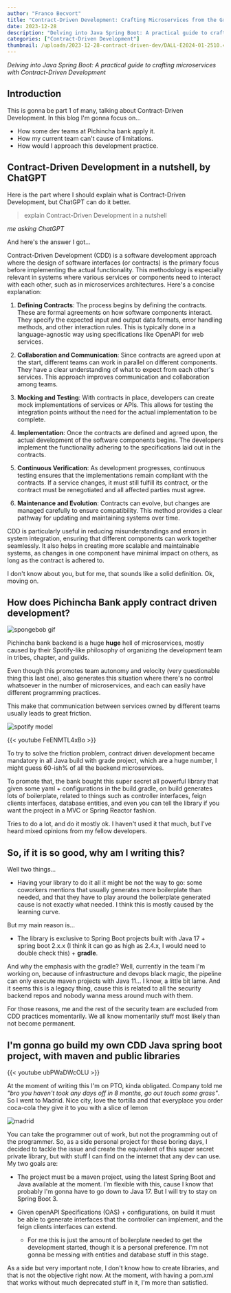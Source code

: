 ```yaml
---
author: "Franco Becvort"
title: "Contract-Driven Development: Crafting Microservices from the Ground Up"
date: 2023-12-28
description: "Delving into Java Spring Boot: A practical guide to crafting microservices with Contract-Driven Development"
categories: ["Contract-Driven Development"]
thumbnail: /uploads/2023-12-28-contract-driven-dev/DALL·E2024-01-2510.41.32.png
---
```


_Delving into Java Spring Boot: A practical guide to crafting microservices with Contract-Driven Development_

## Introduction

This is gonna be part 1 of many, talking about Contract-Driven Development. In this blog I'm gonna focus on...

- How some dev teams at Pichincha bank apply it.
- How my current team can't cause of limitations.
- How would I approach this development practice.

## Contract-Driven Development in a nutshell, by ChatGPT

Here is the part where I should explain what is Contract-Driven Development, but ChatGPT can do it better.

> explain Contract-Driven Development in a nutshell

_me asking ChatGPT_

And here's the answer I got...

Contract-Driven Development (CDD) is a software development approach where the design of software interfaces (or contracts) is the primary focus before implementing the actual functionality. This methodology is especially relevant in systems where various services or components need to interact with each other, such as in microservices architectures. Here's a concise explanation:

1. **Defining Contracts**: The process begins by defining the contracts. These are formal agreements on how software components interact. They specify the expected input and output data formats, error handling methods, and other interaction rules. This is typically done in a language-agnostic way using specifications like OpenAPI for web services.

2. **Collaboration and Communication**: Since contracts are agreed upon at the start, different teams can work in parallel on different components. They have a clear understanding of what to expect from each other's services. This approach improves communication and collaboration among teams.

3. **Mocking and Testing**: With contracts in place, developers can create mock implementations of services or APIs. This allows for testing the integration points without the need for the actual implementation to be complete.

4. **Implementation**: Once the contracts are defined and agreed upon, the actual development of the software components begins. The developers implement the functionality adhering to the specifications laid out in the contracts.

5. **Continuous Verification**: As development progresses, continuous testing ensures that the implementations remain compliant with the contracts. If a service changes, it must still fulfill its contract, or the contract must be renegotiated and all affected parties must agree.

6. **Maintenance and Evolution**: Contracts can evolve, but changes are managed carefully to ensure compatibility. This method provides a clear pathway for updating and maintaining systems over time.

CDD is particularly useful in reducing misunderstandings and errors in system integration, ensuring that different components can work together seamlessly. It also helps in creating more scalable and maintainable systems, as changes in one component have minimal impact on others, as long as the contract is adhered to.

I don't know about you, but for me, that sounds like a solid definition. Ok, moving on.

## How does Pichincha Bank apply contract driven development?

![spongebob gif](/uploads/2023-12-28-contract-driven-dev/spongebob.gif)

Pichincha bank backend is a huge **huge** hell of microservices, mostly caused by their Spotify-like philosophy of organizing the development team in tribes, chapter, and guilds.

Even though this promotes team autonomy and velocity (very questionable thing this last one), also generates this situation where there's no control whatsoever in the number of microservices, and each can easily have different programming practices.

This make that communication between services owned by different teams usually leads to great friction.

![spotify model](/uploads/2023-12-28-contract-driven-dev/spotifymodel.png)

{{< youtube FeENMTL4xBo >}}

To try to solve the friction problem, contract driven development became mandatory in all Java build with grade project, which are a huge number, I might guess 60-ish% of all the backend microservices.

To promote that, the bank bought this super secret all powerful library that given some yaml + configurations in the build.gradle, on build generates lots of boilerplate, related to things such as controller interfaces, feign clients interfaces, database entities, and even you can tell the library if you want the project in a MVC or Spring Reactor fashion.

Tries to do a lot, and do it mostly ok. I haven't used it that much, but I've heard mixed opinions from my fellow developers.

## So, if it is so good, why am I writing this?

Well two things...

- Having your library to do it all it might be not the way to go: some coworkers mentions that usually generates more boilerplate than needed, and that they have to play around the boilerplate generated cause is not exactly what needed. I think this is mostly caused by the learning curve.

But my main reason is...

- The library is exclusive to Spring Boot projects built with Java 17 + spring boot 2.x.x (I think it can go as high as 2.4.x, I would need to double check this) + **gradle**.

And why the emphasis with the gradle? Well, currently in the team I'm working on, because of infrastructure and devops black magic, the pipeline can only execute maven projects with Java 11... I know, a little bit lame. And it seems this is a legacy thing, cause this is related to all the security backend repos and nobody wanna mess around much with them.

For those reasons, me and the rest of the security team are excluded from CDD practices momentarily. We all know momentarily stuff most likely than not become permanent.

## I'm gonna go build my own CDD Java spring boot project, with maven and public libraries

{{< youtube ubPWaDWcOLU >}}

At the moment of writing this I'm on PTO, kinda obligated. Company told me _"bro you haven't took any days off in 8 months, go out touch some grass"_. So I went to Madrid. Nice city, love the tortilla and that everyplace you order coca-cola they give it to you with a slice of lemon

![madrid](/uploads/2023-12-28-contract-driven-dev/IMG_20231226_174932.jpg)

You can take the programmer out of work, but not the programming out of the programmer. So, as a side personal project for these boring days, I decided to tackle the issue and create the equivalent of this super secret private library, but with stuff I can find on the internet that any dev can use. My two goals are:

- The project must be a maven project, using the latest Spring Boot and Java available at the moment. I'm flexible with this, cause I know that probably I'm gonna have to go down to Java 17. But I will try to stay on Spring Boot 3.

- Given openAPI Specifications (OAS) + configurations, on build it must be able to generate interfaces that the controller can implement, and the feign clients interfaces can extend.
  - For me this is just the amount of boilerplate needed to get the development started, though it is a personal preference. I'm not gonna be messing with entities and database stuff in this stage.

As a side but very important note, I don't know how to create libraries, and that is not the objective right now. At the moment, with having a pom.xml that works without much deprecated stuff in it, I'm more than satisfied.
